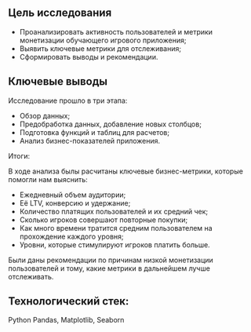 ## Цель исследования

- Проанализировать активность пользователей и метрики монетизации обучающего игрового приложения; 
- Выявить ключевые метрики для отслеживания;
- Сформировать выводы и рекомендации.

## Ключевые выводы

Исследование прошло в три этапа:
- Обзор данных;
- Предобработка данных, добавление новых столбцов;
- Подготовка функций и таблиц для расчетов;
- Анализ бизнес-показателей приложения.

Итоги:

В ходе анализа былы расчитаны ключевые бизнес-метрики, которые помогли нам выяснить:
- Ежедневный объем аудитории;
- Её LTV, конверсию и удержание;
- Количество платящих пользователей и их средний чек;
- Сколько игроков совершают повторные покупки;
- Как много времени тратится средним пользователем на прохождение каждого уровня;
- Уровни, которые стимулируют игроков платить больше.

Были даны рекомендации по причинам низкой монетизации пользователей и тому, какие метрики в дальнейшем лучше отслеживать.

## Технологический стек:
Python Pandas, Matplotlib, Seaborn